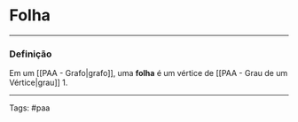 
# Folha

---

### Definição

Em um [[PAA - Grafo|grafo]], uma **folha** é um vértice de [[PAA - Grau de um Vértice|grau]] 1.


---

Tags: #paa


